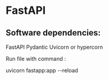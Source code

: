 # FastAPI

## Software dependencies:

FastAPI
Pydantic
Uvicorn or hypercorn

Run file with command :

uvicorn fastapp:app --reload
